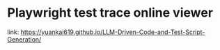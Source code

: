 # Playwright test trace online viewer
link: https://yuankai619.github.io/LLM-Driven-Code-and-Test-Script-Generation/
